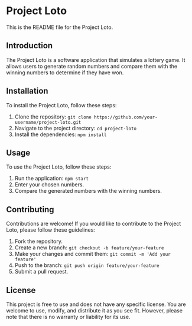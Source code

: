 # Project Loto

This is the README file for the Project Loto.

## Introduction

The Project Loto is a software application that simulates a lottery game. It allows users to generate random numbers and compare them with the winning numbers to determine if they have won.

## Installation

To install the Project Loto, follow these steps:

1. Clone the repository: `git clone https://github.com/your-username/project-loto.git`
2. Navigate to the project directory: `cd project-loto`
3. Install the dependencies: `npm install`

## Usage

To use the Project Loto, follow these steps:

1. Run the application: `npm start`
2. Enter your chosen numbers.
3. Compare the generated numbers with the winning numbers.

## Contributing

Contributions are welcome! If you would like to contribute to the Project Loto, please follow these guidelines:

1. Fork the repository.
2. Create a new branch: `git checkout -b feature/your-feature`
3. Make your changes and commit them: `git commit -m 'Add your feature'`
4. Push to the branch: `git push origin feature/your-feature`
5. Submit a pull request.

## License

This project is free to use and does not have any specific license. You are welcome to use, modify, and distribute it as you see fit. However, please note that there is no warranty or liability for its use.